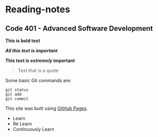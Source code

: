 # Reading-notes

## Code 401 - Advanced Software Development

**This is bold text**

***All this text is important***

**This text is _extremely_ important**

> Text that is a quote

Some basic Git commands are:
```
git status
git add
git commit
```
This site was built using [GitHub Pages](https://pages.github.com/).

- Learn
- Re Learn
- Continuously Learn
